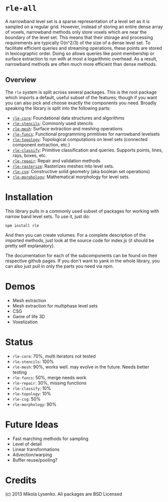 `rle-all`
=========
A narrowband level set is a sparse representation of a level set as it is sampled on a regular grid.  However, instead of storing an entire dense array of voxels, narrowband methods only store voxels which are near the boundary of the level set.  This means that their storage and processing requirements are typically O(n^2/3) of the size of a dense level set.  To facilitate efficient queries and streaming operations, these points are stored in lexicographic order.  Doing so allows queries like point membership or surface extraction to run with at most a logarithmic overhead.  As a result, narrowband methods are often much more efficient than dense methods.

Overview
--------
The `rle` system is split across several packages.  This is the root package which imports a default, useful subset of the features; though if you want you can also pick and choose exactly the components you need.  Broadly speaking the library is split into the following parts:

* [`rle-core`](https://github.com/mikolalysenko/rle-core): Foundational data structures and algorithms
* [`rle-stencils`](https://github.com/mikolalysenko/rle-stencils): Commonly used stencils
* [`rle-mesh`](https://github.com/mikolalysenko/rle-mesh): Surface extraction and meshing operations
* [`rle-funcs`](https://github.com/mikolalysenko/rle-funcs): Functional programming primitives for narrowband levelsets
* [`rle-topology`](https://github.com/mikolalysenko/rle-topology): Topological computations on level sets (connected component extraction, etc.)
* [`rle-classify`](https://github.com/mikolalysenko/rle-classify): Primitive classification and queries.  Supports points, lines, rays, boxes, etc.
* [`rle-repair`](https://github.com/mikolalysenko/rle-repair): Repair and validation methods
* [`rle-rasterize`](https://github.com/mikolalysenko/rle-rasterize): Rasterizes meshes into level sets.
* [`rle-csg`](https://github.com/mikolalysenko/rle-csg): Constructive solid geometry (aka boolean set operations)
* [`rle-morphology`](https://github.com/mikolalysenko/rle-morphology): Mathematical morphology for level sets.

Installation
============
This library pulls in a commonly used subset of packages for working with narrow band level sets.  To use it, just do:

    npm install rle

And then you can create volumes.  For a complete description of the imported methods, just look at the source code for index.js (it should be pretty self explanatory).

The documentation for each of the subcomponents can be found on their respective github pages.  If you don't want to yank in the whole library, you can also just pull in only the parts you need via npm.

Demos
=====

* Mesh extraction
* Mesh extraction for multiphase level sets
* CSG
* Game of life 3D
* Voxelization


Status
======
* `rle-core`: 70%, multi iterators not tested
* `rle-stencils`: 100%
* `rle-mesh`: 90%, works well.  may evolve in the future.  Needs better testing
* `rle-funcs`: 50%, merge needs work
* `rle-repair`: 30%, missing functions
* `rle-classify`: 10%
* `rle-topology`: 10%
* `rle-csg`: 50%
* `rle-morphology`: 90%

Future Ideas
============
* Fast marching methods for sampling
* Level of detail
* Linear transformations
* Advection/warping
* Buffer reuse/pooling?

Credits
=======
(c) 2013 Mikola Lysenko.  All packages are BSD Licensed
